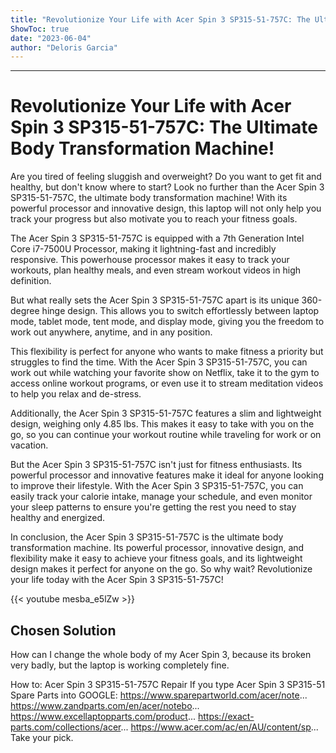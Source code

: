```yaml
---
title: "Revolutionize Your Life with Acer Spin 3 SP315-51-757C: The Ultimate Body Transformation Machine!"
ShowToc: true 
date: "2023-06-04"
author: "Deloris Garcia"
---
```

*****
# Revolutionize Your Life with Acer Spin 3 SP315-51-757C: The Ultimate Body Transformation Machine!

Are you tired of feeling sluggish and overweight? Do you want to get fit and healthy, but don't know where to start? Look no further than the Acer Spin 3 SP315-51-757C, the ultimate body transformation machine! With its powerful processor and innovative design, this laptop will not only help you track your progress but also motivate you to reach your fitness goals.

The Acer Spin 3 SP315-51-757C is equipped with a 7th Generation Intel Core i7-7500U Processor, making it lightning-fast and incredibly responsive. This powerhouse processor makes it easy to track your workouts, plan healthy meals, and even stream workout videos in high definition.

But what really sets the Acer Spin 3 SP315-51-757C apart is its unique 360-degree hinge design. This allows you to switch effortlessly between laptop mode, tablet mode, tent mode, and display mode, giving you the freedom to work out anywhere, anytime, and in any position.

This flexibility is perfect for anyone who wants to make fitness a priority but struggles to find the time. With the Acer Spin 3 SP315-51-757C, you can work out while watching your favorite show on Netflix, take it to the gym to access online workout programs, or even use it to stream meditation videos to help you relax and de-stress.

Additionally, the Acer Spin 3 SP315-51-757C features a slim and lightweight design, weighing only 4.85 lbs. This makes it easy to take with you on the go, so you can continue your workout routine while traveling for work or on vacation.

But the Acer Spin 3 SP315-51-757C isn't just for fitness enthusiasts. Its powerful processor and innovative features make it ideal for anyone looking to improve their lifestyle. With the Acer Spin 3 SP315-51-757C, you can easily track your calorie intake, manage your schedule, and even monitor your sleep patterns to ensure you're getting the rest you need to stay healthy and energized.

In conclusion, the Acer Spin 3 SP315-51-757C is the ultimate body transformation machine. Its powerful processor, innovative design, and flexibility make it easy to achieve your fitness goals, and its lightweight design makes it perfect for anyone on the go. So why wait? Revolutionize your life today with the Acer Spin 3 SP315-51-757C!

{{< youtube mesba_e5lZw >}} 



## Chosen Solution
 How can I change the whole body of my Acer Spin 3, because its broken very badly, but the laptop is working completely fine.

 How to:
Acer Spin 3 SP315-51-757C Repair
If you type Acer Spin 3 SP315-51 Spare Parts into GOOGLE:
https://www.sparepartworld.com/acer/note...
https://www.zandparts.com/en/acer/notebo...
https://www.excellaptopparts.com/product...
https://exact-parts.com/collections/acer...
https://www.acer.com/ac/en/AU/content/sp...
Take your pick.




